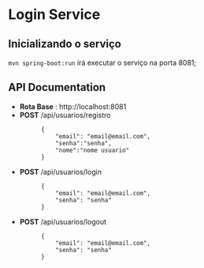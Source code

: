 # Login Service

## Inicializando o serviço
 `mvn spring-boot:run` irá executar o serviço na porta 8081;

## API Documentation
- **Rota Base** : http://localhost:8081
- **POST** /api/usuarios/registro 
  ````
        {
            "email": "email@email.com",
            "senha":"senha",
            "nome":"nome usuario"
        }
- **POST** /api/usuarios/login 
  ````
        {
            "email": "email@email.com",
            "senha": "senha"
        }
- **POST** /api/usuarios/logout 
  ````
        {
            "email": "email@email.com",
            "senha": "senha"
        }